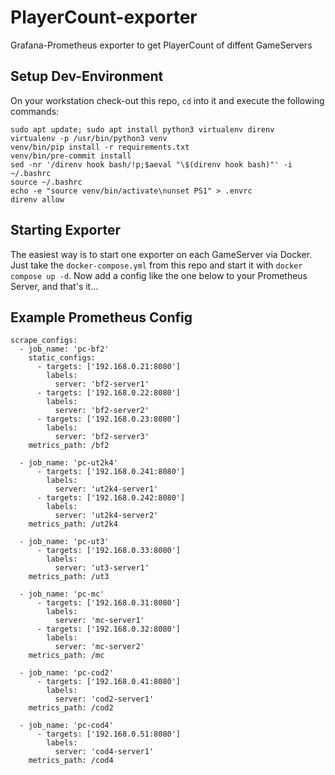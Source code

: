 # PlayerCount-exporter
Grafana-Prometheus exporter to get PlayerCount of diffent GameServers

## Setup Dev-Environment

On your workstation check-out this repo, `cd` into it and execute the following commands:

```
sudo apt update; sudo apt install python3 virtualenv direnv
virtualenv -p /usr/bin/python3 venv
venv/bin/pip install -r requirements.txt
venv/bin/pre-commit install
sed -nr '/direnv hook bash/!p;$aeval "\$(direnv hook bash)"' -i ~/.bashrc
source ~/.bashrc
echo -e "source venv/bin/activate\nunset PS1" > .envrc
direnv allow
```

## Starting Exporter

The easiest way is to start one exporter on each GameServer via Docker. Just take the `docker-compose.yml` from this repo and start it with `docker compose up -d`. Now add a config like the one below to your Prometheus Server, and that's it...

## Example Prometheus Config

```
scrape_configs:
  - job_name: 'pc-bf2'
    static_configs:
      - targets: ['192.168.0.21:8080']
        labels:
          server: 'bf2-server1'
      - targets: ['192.168.0.22:8080']
        labels:
          server: 'bf2-server2'
      - targets: ['192.168.0.23:8080']
        labels:
          server: 'bf2-server3'
    metrics_path: /bf2

  - job_name: 'pc-ut2k4'
      - targets: ['192.168.0.241:8080']
        labels:
          server: 'ut2k4-server1'
      - targets: ['192.168.0.242:8080']
        labels:
          server: 'ut2k4-server2'
    metrics_path: /ut2k4

  - job_name: 'pc-ut3'
      - targets: ['192.168.0.33:8080']
        labels:
          server: 'ut3-server1'
    metrics_path: /ut3

  - job_name: 'pc-mc'
      - targets: ['192.168.0.31:8080']
        labels:
          server: 'mc-server1'
      - targets: ['192.168.0.32:8080']
        labels:
          server: 'mc-server2'
    metrics_path: /mc

  - job_name: 'pc-cod2'
      - targets: ['192.168.0.41:8080']
        labels:
          server: 'cod2-server1'
    metrics_path: /cod2

  - job_name: 'pc-cod4'
      - targets: ['192.168.0.51:8080']
        labels:
          server: 'cod4-server1'
    metrics_path: /cod4
```
